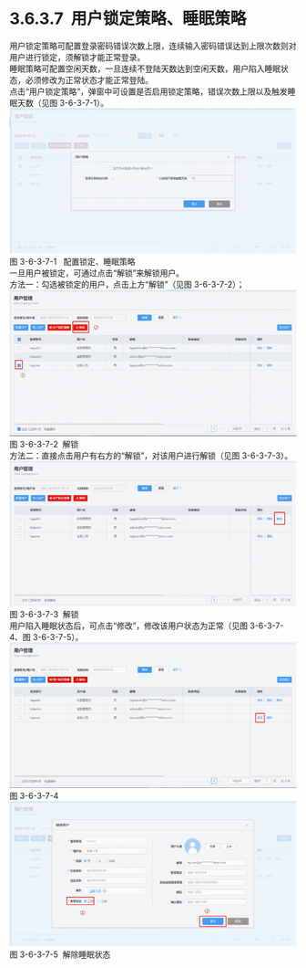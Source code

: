 # 3.6.3.7  用户锁定策略、睡眠策略

用户锁定策略可配置登录密码错误次数上限，连续输入密码错误达到上限次数则对用户进行锁定，须解锁才能正常登录。<br />睡眠策略可配置空闲天数，一旦连续不登陆天数达到空闲天数，用户陷入睡眠状态，必须修改为正常状态才能正常登陆。<br />点击“用户锁定策略”，弹窗中可设置是否启用锁定策略，错误次数上限以及触发睡眠天数（见图 3-6-3-7-1）。<br />![](<../../assets/images/(366).png#height=210&width=414>)图 3-6-3-7-1   配置锁定、睡眠策略<br />一旦用户被锁定，可通过点击“解锁”来解锁用户。<br />方法一：勾选被锁定的用户，点击上方“解锁”（见图 3-6-3-7-2）；<br />![](<../../assets/images/(367).png#height=212&width=415>)<br />图 3-6-3-7-2  解锁<br />方法二：直接点击用户有右方的“解锁”，对该用户进行解锁（见图 3-6-3-7-3）。<br />![](<../../assets/images/(368).png#height=210&width=415>)<br />图 3-6-3-7-3  解锁<br />用户陷入睡眠状态后，可点击“修改”，修改该用户状态为正常（见图 3-6-3-7-4、图 3-6-3-7-5）。<br />![](<../../assets/images/(369).png#height=211&width=415>)<br />图 3-6-3-7-4<br />![](<../../assets/images/(370).png#height=210&width=414>)<br />图 3-6-3-7-5  解除睡眠状态
<a name="pVj0p"></a>